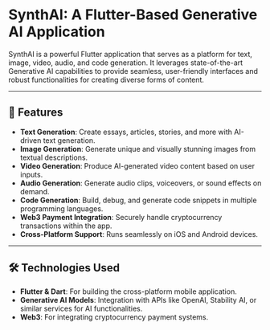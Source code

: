 # SynthAI: A Flutter-Based Generative AI Application

SynthAI is a powerful Flutter application that serves as a platform for text, image, video, audio, and code generation. It leverages state-of-the-art Generative AI capabilities to provide seamless, user-friendly interfaces and robust functionalities for creating diverse forms of content.

---

## 🚀 Features

- **Text Generation**: Create essays, articles, stories, and more with AI-driven text generation.
- **Image Generation**: Generate unique and visually stunning images from textual descriptions.
- **Video Generation**: Produce AI-generated video content based on user inputs.
- **Audio Generation**: Generate audio clips, voiceovers, or sound effects on demand.
- **Code Generation**: Build, debug, and generate code snippets in multiple programming languages.
- **Web3 Payment Integration**: Securely handle cryptocurrency transactions within the app.
- **Cross-Platform Support**: Runs seamlessly on iOS and Android devices.

---
## 🛠️ Technologies Used

- **Flutter & Dart**: For building the cross-platform mobile application.
- **Generative AI Models**: Integration with APIs like OpenAI, Stability AI, or similar services for AI functionalities.
- **Web3**: For integrating cryptocurrency payment systems.
